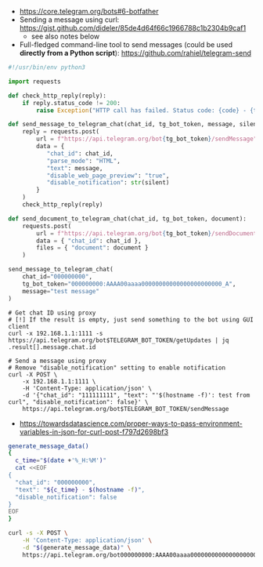 * https://core.telegram.org/bots#6-botfather
* Sending a message using curl: https://gist.github.com/dideler/85de4d64f66c1966788c1b2304b9caf1
    * see also notes below
* Full-fledged command-line tool to send messages (could be used **directly from a Python script**): https://github.com/rahiel/telegram-send

```python
#!/usr/bin/env python3

import requests

def check_http_reply(reply):
    if reply.status_code != 200:
        raise Exception("HTTP call has failed. Status code: {code} - {text}".format(code=reply.status_code, text=reply.text))

def send_message_to_telegram_chat(chat_id, tg_bot_token, message, silent=False):
    reply = requests.post(
        url = f"https://api.telegram.org/bot{tg_bot_token}/sendMessage",
        data = {
           "chat_id": chat_id,
           "parse_mode": "HTML",
           "text": message,
           "disable_web_page_preview": "true",
           "disable_notification": str(silent)
        }
    )
    check_http_reply(reply)

def send_document_to_telegram_chat(chat_id, tg_bot_token, document):
    requests.post(
        url = f"https://api.telegram.org/bot{tg_bot_token}/sendDocument",
        data = { "chat_id": chat_id },
        files = { "document": document }
    )

send_message_to_telegram_chat(
    chat_id="000000000",
    tg_bot_token="000000000:AAAA00aaaa00000000000000000000000_A",
    message="test message"
)
```

```shell
# Get chat ID using proxy
# [!] If the result is empty, just send something to the bot using GUI client
curl -x 192.168.1.1:1111 -s https://api.telegram.org/bot$TELEGRAM_BOT_TOKEN/getUpdates | jq .result[].message.chat.id

# Send a message using proxy
# Remove "disable_notification" setting to enable notification
curl -X POST \
    -x 192.168.1.1:1111 \
    -H 'Content-Type: application/json' \
    -d '{"chat_id": "111111111", "text": "'$(hostname -f)': test from curl", "disable_notification": false}' \
    https://api.telegram.org/bot$TELEGRAM_BOT_TOKEN/sendMessage
```

* https://towardsdatascience.com/proper-ways-to-pass-environment-variables-in-json-for-curl-post-f797d2698bf3
```bash
generate_message_data()
{
  c_time="$(date +'%_H:%M')"
  cat <<EOF
{
  "chat_id": "000000000",
  "text": "${c_time} - $(hostname -f)",
  "disable_notification": false 
}
EOF
}

curl -s -X POST \
    -H 'Content-Type: application/json' \
    -d "$(generate_message_data)" \
    https://api.telegram.org/bot000000000:AAAA00aaaa00000000000000000000000_A/sendMessage 1>/dev/null
```
